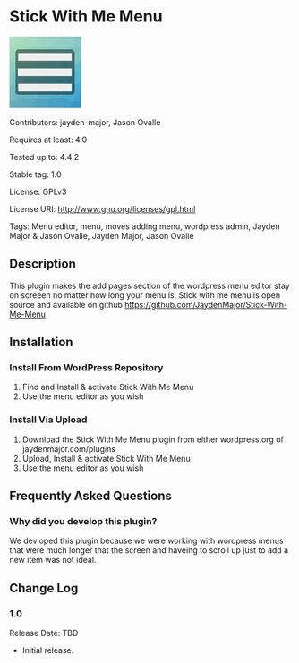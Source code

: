# Stick With Me Menu

![Icon](/assets/icon-256x256.png)

Contributors: jayden-major, Jason Ovalle

Requires at least: 4.0

Tested up to: 4.4.2

Stable tag: 1.0

License: GPLv3

License URI: http://www.gnu.org/licenses/gpl.html

Tags: Menu editor, menu, moves adding menu, wordpress admin,  Jayden Major & Jason Ovalle, Jayden Major, Jason Ovalle

## Description
 This plugin makes the add pages section of the wordpress menu editor stay on screeen no matter how long your menu is. 
 Stick with me menu is open source and available on github https://github.com/JaydenMajor/Stick-With-Me-Menu
 
## Installation
### Install From WordPress Repository
1. Find and Install & activate Stick With Me Menu
2. Use the menu editor as you wish

### Install Via Upload
1. Download the Stick With Me Menu plugin from either wordpress.org of jaydenmajor.com/plugins
2. Upload, Install & activate Stick With Me Menu
3. Use the menu editor as you wish

## Frequently Asked Questions

### Why did you develop this plugin?
We devloped this plugin because we were working with wordpress menus that were much longer that the screen and haveing to scroll up just to add a new item was not ideal.

## Change Log

### 1.0
Release Date: TBD

* Initial release.
